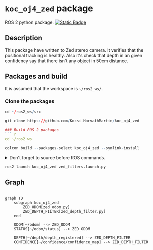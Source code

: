 # `koc_oj4_zed` package
ROS 2 python package.  [![Static Badge](https://img.shields.io/badge/ROS_2-Humble-34aec5)](https://docs.ros.org/en/humble/)

## Description

This package have written to Zed stereo camera. It verifies that the positional tracking is healthy. Also it's check that depth in an given confidency say that there isn't any object in 50cm distance.

## Packages and build

It is assumed that the workspace is `~/ros2_ws/`.

### Clone the packages
``` r
cd ~/ros2_ws/src
```
``` r
git clone https://github.com/Kocsi-HorvathMartin/koc_oj4_zed

### Build ROS 2 packages
``` r
cd ~/ros2_ws
```
``` r
colcon build --packages-select koc_oj4_zed --symlink-install
```

<details>
<summary> Don't forget to source before ROS commands.</summary>

``` bash
source ~/ros2_ws/install/setup.bash
```
</details>

``` r
ros2 launch koc_oj4_zed zed_filters.launch.py
```

## Graph

``` mermaid

graph TD
    subgraph koc_oj4_zed
        ZED_ODOM[zed_odom.py]
        ZED_DEPTH_FILTER[zed_depth_filter.py]
    end

    ODOM[~/odom] --> ZED_ODOM
    STATUS[~/odom/status] --> ZED_ODOM

    DEPTH[~/depth/depth_registered] --> ZED_DEPTH_FILTER
    CONFIDENCE[~/confidence/confidence_map] --> ZED_DEPTH_FILTER

```